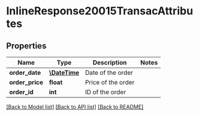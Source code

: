 # InlineResponse20015TransacAttributes

## Properties
Name | Type | Description | Notes
------------ | ------------- | ------------- | -------------
**order_date** | [**\DateTime**](Date.md) | Date of the order | 
**order_price** | **float** | Price of the order | 
**order_id** | **int** | ID of the order | 

[[Back to Model list]](../README.md#documentation-for-models) [[Back to API list]](../README.md#documentation-for-api-endpoints) [[Back to README]](../README.md)


